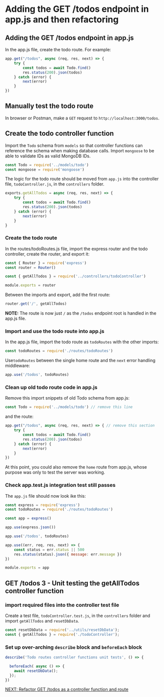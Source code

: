 # Adding the GET /todos endpoint in app.js and then refactoring

## Adding the GET /todos endpoint in app.js

In the app.js file, create the todo route. For example:
```javascript
app.get("/todos", async (req, res, next) => {
    try {
        const todos = await Todo.find()
        res.status(200).json(todos)
    } catch (error) {
        next(error)
    }
})
```

## Manually test the todo route

In browser or Postman, make a `GET` request to `http://localhost:3000/todos`.

## Create the todo controller function

Import the `Todo` schema from `models` so that controller functions can reference the schema when making database calls.
Import `mongoose` to be able to validate IDs as valid MongoDB IDs.

```javascript 
const Todo = require('../models/todo')
const mongoose = require('mongoose')
```

The logic for the todo route should be moved from `app.js` into the controller file, `todoController.js`, in the `controllers` folder.
```javascript
exports.getAllTodos = async (req, res, next) => {
    try {
        const todos = await Todo.find()
        res.status(200).json(todos)
    } catch (error) {
        next(error)
    }
}
```

### Create the todo route

In the routes/todoRoutes.js file, import the express router and the todo controller, create the router, and export it:
```javascript
const { Router } = require('express')
const router = Router()

const { getAllTodos } = require('../controllers/todoController')

module.exports = router
```

Between the imports and export, add the first route:
```javascript
router.get('/', getAllTodos)
```

**NOTE:** The route is now just `/` as the `/todos` endpoint root is handled in the app.js file.

### Import and use the todo route into app.js

In the app.js file, import the todo route as `todoRoutes` with the other imports:
```javascript
const todoRoutes = require('./routes/todoRoutes')
```

Use`todoRoutes` between the single home route and the `next` error handling middleware:
```javascript
app.use('/todos', todoRoutes)
```

### Clean up old todo route code in app.js

Remove this import snippets of old Todo schema from app.js:
```javascript
const Todo = require('../models/todo') // remove this line
```
and the route:
```javascript
app.get("/todos", async (req, res, next) => { // remove this section
    try {
        const todos = await Todo.find()
        res.status(200).json(todos)
    } catch (error) {
        next(error)
    }
})
```
At this point, you could also remove the `home` route from app.js, whose purpose was only to test the server was working.

### Check app.test.js integration test still passes

The `app.js` file should now look ike this:
```javascript
const express = require('express')
const todoRoutes = require('./routes/todoRoutes')

const app = express()

app.use(express.json())

app.use('/todos', todoRoutes)

app.use((err, req, res, next) => {
    const status = err.status || 500
    res.status(status).json({ message: err.message })
})

module.exports = app
```

## GET /todos 3 - Unit testing the getAllTodos controller function

### import required files into the controller test file

Create a test file, `todoController.test.js`, in the `controllers` folder and import `getAllTodos` and `resetDbData`.

```javascript
const resetDbData = require('../utils/resetDbData');
const { getAllTodos } = require('./todoController');
```

### Set up over-arching `describe` block and `beforeEach` block

```javascript
describe('Todo routes controller functions unit tests', () => {

  beforeEach( async () => {
    await resetDbData();
  });
})
```







[NEXT: Refactor GET /todos as a controller function and route](5.refactorGetTodosWithControllerFunction)